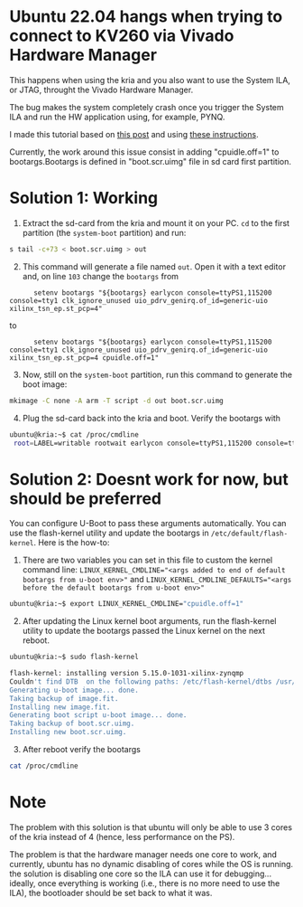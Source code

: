 # Ubuntu 22.04 hangs when trying to connect to KV260 via Vivado Hardware Manager

This happens when using the kria and you also want to use the System ILA, or JTAG, throught the Vivado Hardware Manager.

The bug makes the system completely crash once you trigger the System ILA and run the HW application using, for example, PYNQ.

I made this tutorial based on [this post](https://support.xilinx.com/s/question/0D54U00005u8v4nSAA/ubuntu-2204-hangs-when-trying-to-connect-to-kv260-via-vivado-hardware-manager?language=en_US&t=1725355909975&searchQuery) and using [these instructions](https://xilinx-wiki.atlassian.net/wiki/spaces/A/pages/2363129857/Getting+Started+with+Certified+Ubuntu+22.04+LTS+for+Xilinx+Devices#%5BinlineExtension%5DChanging-the-Kernel-bootargs-Used-By-U-Boot).

Currently, the work around this issue consist in adding "cpuidle.off=1" to bootargs.Bootargs is defined in "boot.scr.uimg" file in sd card first partition. 

# Solution 1: Working
1. Extract the sd-card from the kria and mount it on your PC. `cd` to the first partition (the `system-boot` partition) and run:
```bash
s tail -c+73 < boot.scr.uimg > out
```

2. This command will generate a file named `out`. Open it with a text editor and, on line `103` change the `bootargs` from
```shell
      setenv bootargs "${bootargs} earlycon console=ttyPS1,115200 console=tty1 clk_ignore_unused uio_pdrv_genirq.of_id=generic-uio xilinx_tsn_ep.st_pcp=4"
```
to 
```shell
      setenv bootargs "${bootargs} earlycon console=ttyPS1,115200 console=tty1 clk_ignore_unused uio_pdrv_genirq.of_id=generic-uio xilinx_tsn_ep.st_pcp=4 cpuidle.off=1"
```

3. Now, still on the `system-boot` partition, run this command to generate the boot image:
```bash
mkimage -C none -A arm -T script -d out boot.scr.uimg
```

4. Plug the sd-card back into the kria and boot. Verify the bootargs with
```bash
ubuntu@kria:~$ cat /proc/cmdline
 root=LABEL=writable rootwait earlycon console=ttyPS1,115200 console=tty1 clk_ignore_unused uio_pdrv_genirq.of_id=generic-uio xilinx_tsn_ep.st_pcp=4 cpuidle.off=1 cma=1000M quiet splash
```

# Solution 2: Doesnt work for now, but should be preferred

You can configure U-Boot to pass these arguments automatically.  You can use the flash-kernel utility and update the bootargs in `/etc/default/flash-kernel`. Here is the how-to:

1. There are two variables you can set in this file to custom the kernel command line: `LINUX_KERNEL_CMDLINE="<args added to end of default bootargs from u-boot env>"` and
`LINUX_KERNEL_CMDLINE_DEFAULTS="<args before the default bootargs from u-boot env>"`

```bash
ubuntu@kria:~$ export LINUX_KERNEL_CMDLINE="cpuidle.off=1"
```

2. After updating the Linux kernel boot arguments, run the flash-kernel utility to update the bootargs passed the Linux kernel on the next reboot. 

```bash
ubuntu@kria:~$ sudo flash-kernel

flash-kernel: installing version 5.15.0-1031-xilinx-zynqmp
Couldn't find DTB  on the following paths: /etc/flash-kernel/dtbs /usr/lib/linux-image-5.15.0-1031-xilinx-zynqmp /lib/firmware/5.15.0-1031-xilinx-zynqmp/device-tree/
Generating u-boot image... done.
Taking backup of image.fit.
Installing new image.fit.
Generating boot script u-boot image... done.
Taking backup of boot.scr.uimg.
Installing new boot.scr.uimg.

```

3. After reboot verify the bootargs
```bash
cat /proc/cmdline
```

# Note 

The problem with this solution is that ubuntu will only be able to use 3 cores of the kria instead of 4 (hence, less performance on the PS). 

The problem is that the hardware manager needs one core to work, and currently, ubuntu has no dynamic disabling of cores while the OS is running. the solution is disabling one core so the ILA can use it for debugging... ideally, once everything is working (i.e., there is no more need to use the ILA), the bootloader should be set back to what it was.